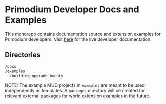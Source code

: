 # Primodium Developer Docs and Examples

This monorepo contains documentation source and extension examples for Primodium developers. Visit [here](https://developer.primodium.xyz) for the live developer documentation.

## Directories

```bash
/docs
/examples
  /building-upgrade-bounty
```

NOTE: The example MUD projects in `examples` are meant to be used independently as templates. A `packages` directory will be created for relevant external packages for world extension examples in the future.
